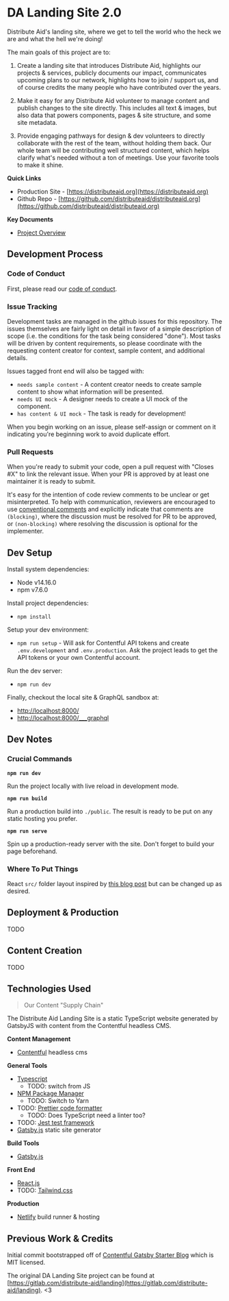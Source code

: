 DA Landing Site 2.0
===============================================================================

Distribute Aid's landing site, where we get to tell the world who the heck we are and what the hell we're doing!

The main goals of this project are to:

  1. Create a landing site that introduces Distribute Aid, highlights our projects & services, publicly documents our impact, communicates upcoming plans to our network, highlights how to join / support us, and of course credits the many people who have contributed over the years.

  2. Make it easy for any Distribute Aid volunteer to manage content and publish changes to the site directly. This includes all text & images, but also data that powers components, pages & site structure, and some site metadata.
  
  3. Provide engaging pathways for design & dev volunteers to directly collaborate with the rest of the team, without holding them back.  Our whole team will be contributing well structured content, which helps clarify what's needed without a ton of meetings.  Use your favorite tools to make it shine.

**Quick Links**

  * Production Site - [https://distributeaid.org](https://distributeaid.org)
  * Github Repo - [https://github.com/distributeaid/distributeaid.org](https://github.com/distributeaid/distributeaid.org)

**Key Documents**

  * [Project Overview](https://www.notion.so/distributeaid/Landing-2-0-c85002a23d94423bb79f4c64802c4c47)


Development Process
------------------------------------------------------------

### Code of Conduct

First, please read our [code of conduct](https://www.notion.so/distributeaid/Code-of-Conduct-6ba4ca07a6fa4e4da9ef8ad91757c5b4).

### Issue Tracking

Development tasks are managed in the github issues for this repository. The issues themselves are fairly light on detail in favor of a simple description of scope (i.e. the conditions for the task being considered "done"). Most tasks will be driven by content requirements, so please coordinate with the requesting content creator for context, sample content, and additional details.

Issues tagged front end will also be tagged with:

  * `needs sample content` - A content creator needs to create sample content to show what information will be presented.
  * `needs UI mock` - A designer needs to create a UI mock of the component.
  * `has content & UI mock` - The task is ready for development!

When you begin working on an issue, please self-assign or comment on it indicating you're beginning work to avoid duplicate effort.

### Pull Requests

When you're ready to submit your code, open a pull request with "Closes #X" to link the relevant issue. When your PR is approved by at least one maintainer it is ready to submit.

It's easy for the intention of code review comments to be unclear or get misinterpreted. To help with communication, reviewers are encouraged to use [conventional comments](https://conventionalcomments.org/) and explicitly indicate that comments are `(blocking)`, where the discussion must be resolved for PR to be approved, or `(non-blocking)` where resolving the discussion is optional for the implementer.


Dev Setup
------------------------------------------------------------

Install system dependencies:

  * Node v14.16.0
  * npm v7.6.0

Install project dependencies:

  * `npm install`

Setup your dev environment:

  * `npm run setup` - Will ask for Contentful API tokens and create `.env.development` and `.env.production`. Ask the project leads to get the API tokens or your own Contentful account.

Run the dev server:

  * `npm run dev`

Finally, checkout the local site & GraphQL sandbox at:

  * [http://localhost:8000/](http://localhost:8000/)
  * [http://localhost:8000/___graphql](http://localhost:8000/___graphql)


Dev Notes
------------------------------------------------------------

### Crucial Commands

**`npm run dev`**

Run the project locally with live reload in development mode.

**`npm run build`**

Run a production build into `./public`. The result is ready to be put on any static hosting you prefer.

**`npm run serve`**

Spin up a production-ready server with the site. Don't forget to build your page beforehand.

### Where To Put Things

React `src/` folder layout inspired by [this blog post](https://charles-stover.medium.com/optimal-file-structure-for-react-applications-f3e35ad0a145) but can be changed up as desired.


Deployment & Production
------------------------------------------------------------

TODO


Content Creation
------------------------------------------------------------

TODO


Technologies Used
------------------------------------------------------------

> Our Content "Supply Chain"

The Distribute Aid Landing Site is a static TypeScript website generated by GatsbyJS with content from the Contentful headless CMS.

**Content Management**

  * [Contentful](https://www.contentful.com/) headless cms

**General Tools**

  * [Typescript](https://www.typescriptlang.org/)
      - TODO: switch from JS
  * [NPM Package Manager](https://www.npmjs.com/)
      - TODO: Switch to Yarn
  * TODO: [Prettier code formatter](https://prettier.io/)
      - TODO: Does TypeScript need a linter too?
  * TODO: [Jest test framework](https://jestjs.io/)
  * [Gatsby.js](http://gatsbyjs.org/) static site generator

**Build Tools**

  * [Gatsby.js](http://gatsbyjs.org/)

**Front End**

  * [React.js](https://reactjs.org/)
  * TODO: [Tailwind.css](https://tailwindcss.com/)

**Production**

  * [Netlify](https://www.netlify.com/) build runner & hosting


Previous Work & Credits
------------------------------------------------------------

Initial commit bootstrapped off of [Contentful Gatsby Starter Blog](https://github.com/contentful/starter-gatsby-blog/) which is MIT licensed.

The original DA Landing Site project can be found at [https://gitlab.com/distribute-aid/landing](https://gitlab.com/distribute-aid/landing). <3
